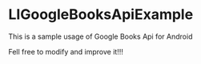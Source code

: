 # LIGoogleBooksApiExample
This is a sample usage of Google Books Api for Android

Fell free to modify and improve it!!!

